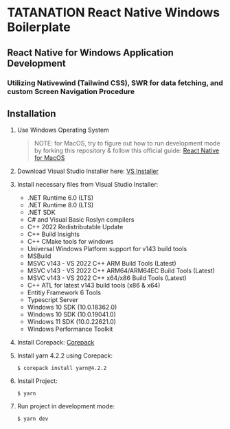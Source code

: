 # TATANATION React Native Windows Boilerplate

## React Native for Windows Application Development

### Utilizing Nativewind (Tailwind CSS), SWR for data fetching, and custom Screen Navigation Procedure

## Installation

1. Use Windows Operating System

   > NOTE: for MacOS, try to figure out how to run development mode by forking this repository & follow this official guide: [React Native for MacOS](https://microsoft.github.io/react-native-windows/docs/rnm-getting-started)

2. Download Visual Studio Installer here: [VS Installer](https://visualstudio.microsoft.com/thank-you-downloading-visual-studio/?sku=Community&channel=Release&version=VS2022&source=VSLandingPage&cid=2030&passive=false)

3. Install necessary files from Visual Studio Installer:

   - .NET Runtime 6.0 (LTS)
   - .NET Runtime 8.0 (LTS)
   - .NET SDK
   - C# and Visual Basic Roslyn compilers
   - C++ 2022 Redistributable Update
   - C++ Build Insights
   - C++ CMake tools for windows
   - Universal Windows Platform support for v143 build tools
   - MSBuild
   - MSVC v143 - VS 2022 C++ ARM Build Tools (Latest)
   - MSVC v143 - VS 2022 C++ ARM64/ARM64EC Build Tools (Latest)
   - MSVC v143 - VS 2022 C++ x64/x86 Build Tools (Latest)
   - C++ ATL for latest v143 build tools (x86 & x64)
   - Entitiy Framework 6 Tools
   - Typescript Server
   - Windows 10 SDK (10.0.18362.0)
   - Windows 10 SDK (10.0.19041.0)
   - Windows 11 SDK (10.0.22621.0)
   - Windows Performance Toolkit

4. Install Corepack: [Corepack](https://github.com/nodejs/corepack)

5. Install yarn 4.2.2 using Corepack:

   `$ corepack install yarn@4.2.2`

6. Install Project:

   `$ yarn`

7. Run project in development mode:

   `$ yarn dev`
